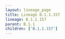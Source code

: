 ```yaml
---
layout: lineage_page
title: Lineage B.1.1.157
lineage: B.1.1.157
parent: B.1.1
children: ['B.1.1.157']
---
```

